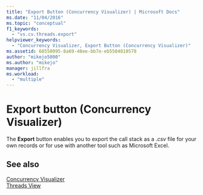 ```yaml
---
title: "Export Button (Concurrency Visualizer) | Microsoft Docs"
ms.date: "11/04/2016"
ms.topic: "conceptual"
f1_keywords: 
  - "vs.cv.threads.export"
helpviewer_keywords: 
  - "Concurrency Visualizer, Export Button (Concurrency Visualizer)"
ms.assetid: 68550095-8a69-48ee-bb7e-eb5504810578
author: "mikejo5000"
ms.author: "mikejo"
manager: jillfra
ms.workload: 
  - "multiple"
---
```

# Export button (Concurrency Visualizer)
The **Export** button enables you to export the call stack as a .*csv* file for your own records or for use with another tool such as Microsoft Excel.  
  
## See also  
 [Concurrency Visualizer](../profiling/concurrency-visualizer.md)   
 [Threads View](../profiling/threads-view-parallel-performance.md)